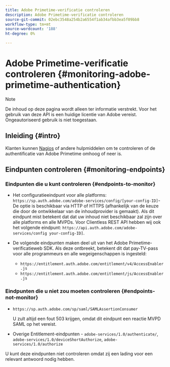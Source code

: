 ```yaml
---
title: Adobe Primetime-verificatie controleren
description: Adobe Primetime-verificatie controleren
source-git-commit: 02ebc3548a254b2a6554f1ab34afbb3ea5f09bb8
workflow-type: tm+mt
source-wordcount: '188'
ht-degree: 0%

---
```


# Adobe Primetime-verificatie controleren {#monitoring-adobe-primetime-authentication}

>[!NOTE]
>
>De inhoud op deze pagina wordt alleen ter informatie verstrekt. Voor het gebruik van deze API is een huidige licentie van Adobe vereist. Ongeautoriseerd gebruik is niet toegestaan.

## Inleiding {#intro}

Klanten kunnen [Nagios](http://www.nagios.org) of andere hulpmiddelen om te controleren of de authentificatie van Adobe Primetime omhoog of neer is.

## Eindpunten controleren {#monitoring-endpoints}

### Eindpunten die u kunt controleren {#endpoints-to-monitor}

* Het configuratieeindpunt voor alle platforms: `https://sp.auth.adobe.com/adobe-services/config/[your-config-ID]`- De optie is beschikbaar via HTTP of HTTPS (afhankelijk van de keuze die door de ontwikkelaar van de inhoudprovider is gemaakt). Als dit eindpunt mist betekent dat dat uw inhoud niet beschikbaar zal zijn over alle platforms en alle MVPDs. Voor Clientless REST API hebben wij ook het volgende eindpunt:  `https://api.auth.adobe.com/adobe-services/config your-config-ID]`.

* De volgende eindpunten maken deel uit van het Adobe Primetime-verificatieweb SDK.  Als deze ontbreekt, betekent dit dat pay-TV-pass voor alle programmeurs en alle wegeigenschappen is ingesteld:

   * `https://entitlement.auth.adobe.com/entitlement/v4/AccessEnabler.js`
   * `https://entitlement.auth.adobe.com/entitlement/js/AccessEnabler.js`


### Eindpunten die u niet zou moeten controleren {#endpoints-not-monitor}

* `https://sp.auth.adobe.com/sp/saml/SAMLAssertionConsumer`

  U zult altijd een fout 503 krijgen, omdat dit eindpunt een reactie MVPD SAML op het vereist.

* Overige Entitlement-eindpunten - `adobe-services/1.0/authenticate/`, `adobe-services/1.0/deviceShortAuthorize`, `adobe-services/1.0/authorize`

U kunt deze eindpunten niet controleren omdat zij een lading voor een relevant antwoord nodig hebben.
